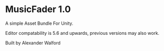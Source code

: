 # MusicFader 1.0
A simple Asset Bundle For Unity.

Editor compatability is 5.6 and upwards, previous versions may also work.

Built by Alexander Walford
